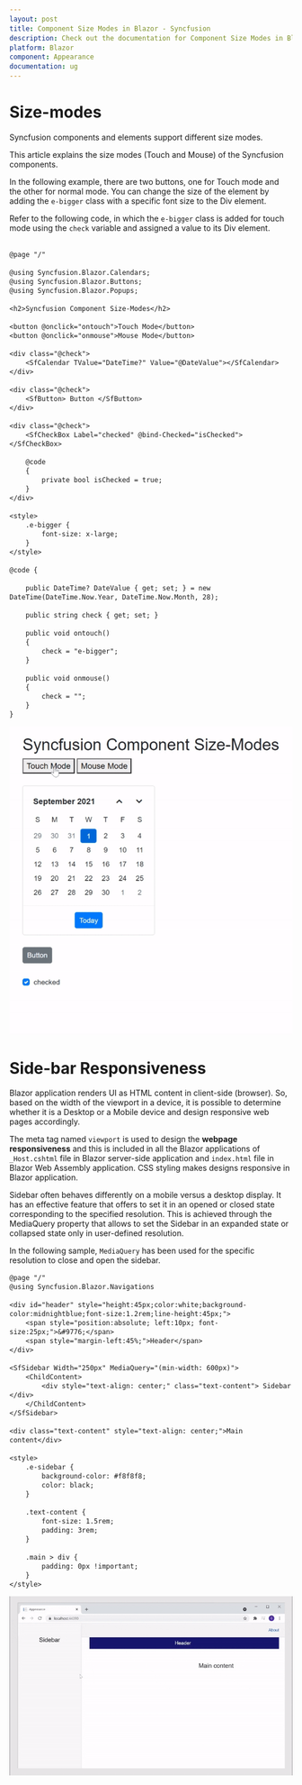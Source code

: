 ```yaml
---
layout: post
title: Component Size Modes in Blazor - Syncfusion
description: Check out the documentation for Component Size Modes in Blazor
platform: Blazor
component: Appearance
documentation: ug
---
```


# Size-modes

Syncfusion components and elements support different size modes.

This article explains the size modes (Touch and Mouse) of the Syncfusion components.

In the following example, there are two buttons, one for Touch mode and the other for normal mode. You can change the size of the element by adding the `e-bigger` class with a specific font size to the Div element. 

Refer to the following code, in which the `e-bigger` class is added for touch mode using the `check` variable and assigned a value to its Div element.

```cshtml

@page "/"

@using Syncfusion.Blazor.Calendars;
@using Syncfusion.Blazor.Buttons;
@using Syncfusion.Blazor.Popups;

<h2>Syncfusion Component Size-Modes</h2>

<button @onclick="ontouch">Touch Mode</button> 
<button @onclick="onmouse">Mouse Mode</button>

<div class="@check">
    <SfCalendar TValue="DateTime?" Value="@DateValue"></SfCalendar>
</div>

<div class="@check">
    <SfButton> Button </SfButton>
</div>

<div class="@check">
    <SfCheckBox Label="checked" @bind-Checked="isChecked"></SfCheckBox>

    @code
    {
        private bool isChecked = true;
    }
</div>

<style>
    .e-bigger {
        font-size: x-large;
    }
</style>

@code {

    public DateTime? DateValue { get; set; } = new DateTime(DateTime.Now.Year, DateTime.Now.Month, 28);

    public string check { get; set; }

    public void ontouch()
    {
        check = "e-bigger";
    }

    public void onmouse()
    {
        check = "";
    }
}
```

![size-modes](images/size-modes.gif)

# Side-bar Responsiveness

Blazor application renders UI as HTML content in client-side (browser). So, based on the width of the viewport in a device, it is possible to determine whether it is a Desktop or a Mobile device and design responsive web pages accordingly.

The meta tag named `viewport` is used to design the **webpage responsiveness** and this is included in all the Blazor applications of ` _Host.cshtml` file in Blazor server-side application and `index.html` file in Blazor Web Assembly application. CSS styling makes designs responsive in Blazor application.

Sidebar often behaves differently on a mobile versus a desktop display. It has an effective feature that offers to set it in an opened or closed state corresponding to the specified resolution. This is achieved through the MediaQuery property that allows to set the Sidebar in an expanded state or collapsed state only in user-defined resolution.

In the following sample, `MediaQuery` has been used for the specific resolution to close and open the sidebar.

```cshtml
@page "/"
@using Syncfusion.Blazor.Navigations

<div id="header" style="height:45px;color:white;background-color:midnightblue;font-size:1.2rem;line-height:45px;">
    <span style="position:absolute; left:10px; font-size:25px;">&#9776;</span>
    <span style="margin-left:45%;">Header</span>
</div>

<SfSidebar Width="250px" MediaQuery="(min-width: 600px)">
    <ChildContent>
        <div style="text-align: center;" class="text-content"> Sidebar </div>
    </ChildContent>
</SfSidebar>

<div class="text-content" style="text-align: center;">Main content</div>

<style>
    .e-sidebar {
        background-color: #f8f8f8;
        color: black;
    }

    .text-content {
        font-size: 1.5rem;
        padding: 3rem;
    }

    .main > div {
        padding: 0px !important;
    }
</style>
```
![sidebar-responsiveness](images/sidebar-responsiveness.gif)